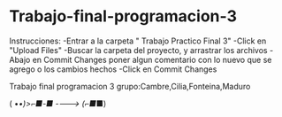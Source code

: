 # Trabajo-final-programacion-3
Instrucciones: 
-Entrar a la carpeta " Trabajo Practico Final 3" 
-Click en "Upload Files" 
-Buscar la carpeta del proyecto, y arrastrar los archivos
-Abajo en Commit Changes poner algun comentario con lo nuevo que se agrego o los cambios hechos
-Click en Commit Changes

Trabajo final programacion 3 grupo:Cambre,Cilia,Fonteina,Maduro

( •_•)>⌐■-■  ----> (⌐■_■) 
